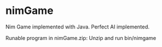 # nimGame
Nim Game implemented with Java.
Perfect AI implemented. 

Runable program in nimGame.zip: Unzip and run bin/nimgame
